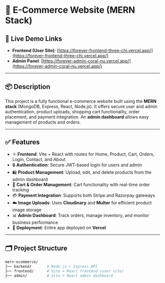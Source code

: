 # 🛒 E-Commerce Website (MERN Stack)

## 🔗 Live Demo Links
- **Frontend (User Site)**: [https://forever-frontend-three-chi.vercel.app/](https://forever-frontend-three-chi.vercel.app/)
- **Admin Panel**: [https://forever-admin-coral-nu.vercel.app/](https://forever-admin-coral-nu.vercel.app/)

---

## 📦 Description
This project is a fully functional e-commerce website built using the **MERN stack** (MongoDB, Express, React, Node.js). It offers secure user and admin authentication, product uploads, shopping cart functionality, order placement, and payment integration. An **admin dashboard** allows easy management of products and orders.

---

## ✅ Features
- ⚛️ **Frontend**: Vite + React with routes for Home, Product, Cart, Orders, Login, Contact, and About
- 🔒 **Authentication**: Secure JWT-based login for users and admin
- 🛍️ **Product Management**: Upload, edit, and delete products from the admin dashboard
- 🛒 **Cart & Order Management**: Cart functionality with real-time order tracking
- 💳 **Payment Integration**: Supports both Stripe and Razorpay gateways
- ☁️ **Image Uploads**: Uses **Cloudinary** and **Multer** for efficient product image storage
- 📊 **Admin Dashboard**: Track orders, manage inventory, and monitor business performance
- 🚀 **Deployment**: Entire app deployed on **Vercel**

---

## 🗂 Project Structure

```bash
mern-ecommerce/
├── backend/       # Node.js + Express API
├── frontend/      # Vite + React frontend (user site)
├── admin/         # Vite + React admin dashboard

